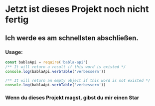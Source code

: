 # Jetzt ist dieses Projekt noch nicht fertig #

## Ich werde es am schnellsten abschließen. ##

### Usage: ###

```javascript
const bablaApi = require('babla-api')
/** It will return a result if this word is existed */
console.log(bablaApi.verbTable('verbessern'))

/** It will return an empty object if this word is not existed */
console.log(bablaApi.verbTable('verbessern'))
```

### **Wenn** du dieses Projekt **magst**, gibst du mir **einen Star** ###